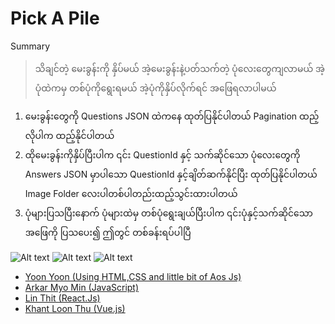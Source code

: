﻿# Pick A Pile

Summary

> ‌သိချင်တဲ့ မေးခွန်းကို နှိပ်မယ် အဲ့မေးခွန်းနဲ့ပတ်သက်တဲ့ ပုံလေးတွေကျလာမယ် အဲ့ပုံထဲကမှ တစ်ပုံကိုရွေးရမယ် အဲ့ပုံကိုနှိပ်လိုက်ရင် အဖြေရလာပါမယ်

1. မေးခွန်းတွေကို Questions JSON ထဲကနေ ထုတ်ပြနိုင်ပါတယ် Pagination ထည့်လိုပါက ထည့်နိုင်ပါတယ်
2. ထိုမေးခွန်းကိုနှိပ်ပြီးပါက ၎င်း QuestionId နှင့် သက်ဆိုင်သော
ပုံလေးတွေကို Answers JSON မှာပါသော QuestionId နှင့်ချိတ်ဆက်နိုင်ပြီး ထုတ်ပြနိုင်ပါတယ် 
Image Folder လေးပါတစ်ပါတည်းထည့်သွင်းထားပါတယ်
3. ပုံများပြသပြီး‌နောက် ပုံများထဲမှ တစ်ပုံရွေးချယ်ပြီးပါက ၎င်းပုံနှင့်သက်ဆိုင်သော အဖြေကို ပြသပေး၍ ဤတွင် တစ်ခန်းရပ်ပါပြီ

![Alt text](https://raw.githubusercontent.com/sannlynnhtun-coding/Pick-A-Pile/main/PickAPileFlow1.jpg?token=GHSAT0AAAAAACICUZFLYD36PJW5AKVIQOO2ZJIJ44A)
![Alt text](https://raw.githubusercontent.com/sannlynnhtun-coding/Pick-A-Pile/main/PickAPileFlow2.jpg?token=GHSAT0AAAAAACICUZFKQ7N6AZ5JMRF4T5G4ZJIJ5PQ)
![Alt text](https://raw.githubusercontent.com/sannlynnhtun-coding/Pick-A-Pile/main/PickAPileMindMap.PNG?token=GHSAT0AAAAAACICUZFLBNYWXJKB3S3BYFEUZJIJ5VQ)
- [Yoon Yoon (Using HTML,CSS and little bit of Aos Js)](https://github.com/yoonren6324/Tarot.git)
- [Arkar Myo Min (JavaScript)](https://github.com/akmm-dev/pick-a-pile)
- [Lin Thit (React.Js)](https://github.com/LinThit27/Pick-A-Pile-React-Tailwind-Node-Express)
- [Khant Loon Thu (Vue.js)](https://github.com/FairyLychee/Pick-A-Pile.git)
 


